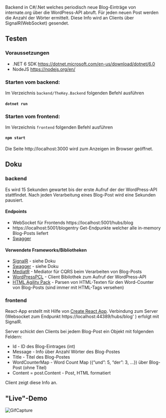 Backend in C#/.Net welches periodisch neue Blog-Einträge von internate.org über die WordPress-API abruft.
Für jeden neuen Post werden die Anzahl der Wörter ermittelt. Diese Info wird an Clients über SignalR(WebSocket) gesendet.

## Testen 
### Voraussetzungen
* .NET 6 SDK https://dotnet.microsoft.com/en-us/download/dotnet/6.0
* NodeJS https://nodejs.org/en/

### Starten vom backend:
Im Verzeichnis `backend/TheKey.Backend` folgenden Befehl ausführen
#### `dotnet run`

### Starten vom frontend:
Im Verzeichnis `frontend` folgenden Befehl ausführen
#### `npm start`
Die Seite http://localhost:3000 wird zum Anzeigen im Browser geöffnet.

## Doku  

### backend
Es wird 15 Sekunden gewartet bis der erste Aufruf der der WordPress-API stattfindet.
Nach jeden Verarbeitung eines Blog-Post wird eine Sekunden pausiert. 

#### Endpoints
* WebSocket für Frontends https://localhost:5001/hubs/blog
* https://localhost:5001/blogentry Get-Endpunkte welcher alle in-memory Blog-Posts liefert
* [Swagger](https://localhost:5001/swagger/v1/swagger.json)

#### Verwendete Frameworks/Bibliotheken
* [SignalR](https://docs.microsoft.com/de-de/aspnet/core/signalr/introduction?view=aspnetcore-6.0) - siehe Doku
* [Swagger](https://docs.microsoft.com/en-us/aspnet/core/tutorials/getting-started-with-swashbuckle?view=aspnetcore-6.0&tabs=visual-studio) - siehe Doku
* [MediatR](https://github.com/jbogard/MediatR) - Mediator für CQRS beim Verarbeiten von Blog-Posts
* [WordPressPCL](https://github.com/wp-net/WordPressPCL) - Client Bibilothek zum Aufruf der WordPress-API
* [HTML Agility Pack](https://html-agility-pack.net/) - Parsen von HTML-Texten für den Word-Counter von Blog-Posts (sind immer mit HTML-Tags versehen)

### frontend
React-App erstellt mit Hilfe von [Create React App](https://github.com/facebook/create-react-app).
Verbindung zum Server (Websocket zum Endpunkt https://localhost:44389/hubs/blog' ) erfolgt mit SignalR.

Server schickt den Clients bei jedem Blog-Post ein Objekt mit folgenden Feldern:
* Id - ID des Blog-Eintrages (int)
* Message - Info über Anzahl Wörter des Blog-Postes
* Title - Titel des Blog-Postes
* WordCounterMap - Word Count Map ({“und”: 5, “der”: 3, ...}) über Blog-Post (ohne Titel)
* Content = post.Content - Post, HTML formatiert

Client zeigt diese Info an.

## "Live"-Demo
![GifCapture](https://user-images.githubusercontent.com/100235211/181298307-f1ba7bf9-ecf9-40ce-a800-9b9e9c41d050.gif)

